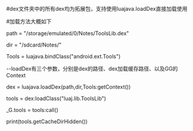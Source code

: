 #dex文件夹中的所有dex均为拓展包，支持使用luajava.loadDex直接加载使用

#加载方法大概如下

<p>path = "/storage/emulated/0/Notes/ToolsLib.dex"</p>
<p>dir = "/sdcard/Notes/"</p>
<p>Tools = luajava.bindClass("android.ext.Tools")</p>
<p>--loadDex有三个参数，分别是dex的路径、dex加载缓存路径、以及GG的Context</p>
<p>dex = luajava.loadDex(path,dir,Tools:getContext())</p>
<p>tools = dex:loadClass("luaj.lib.ToolsLib")</p>
<p>_G.tools = tools:call()</p>
<p>print(tools.getCacheDirHidden())</p>
